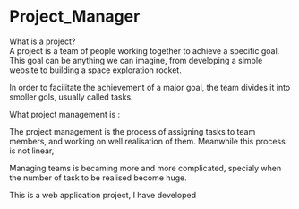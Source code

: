 # Project_Manager

What is a project?   
A project is a team of people working together to achieve a specific goal. 
This goal can be anything we can imagine, from developing a simple website to building a space exploration rocket. 

In order to facilitate the achievement of a major goal, the team divides it into smoller gols, usually called tasks.

What project management is :

The project management is the process of assigning tasks to team members, and working on well realisation of them.
Meanwhile this process is not linear, 

Managing teams is becaming more and more complicated, specialy when the number of task to be realised become huge.




This is a web application project, I have developed
